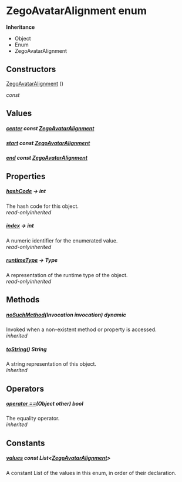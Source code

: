 


# ZegoAvatarAlignment enum










**Inheritance**

- Object
- Enum
- ZegoAvatarAlignment






## Constructors

[ZegoAvatarAlignment](../zego_uikit_prebuilt_live_audio_room/ZegoAvatarAlignment/ZegoAvatarAlignment.md) ()

  _const_ 


## Values

##### [center](../zego_uikit_prebuilt_live_audio_room/ZegoAvatarAlignment.md) const [ZegoAvatarAlignment](../zego_uikit_prebuilt_live_audio_room/ZegoAvatarAlignment.md)



  




##### [start](../zego_uikit_prebuilt_live_audio_room/ZegoAvatarAlignment.md) const [ZegoAvatarAlignment](../zego_uikit_prebuilt_live_audio_room/ZegoAvatarAlignment.md)



  




##### [end](../zego_uikit_prebuilt_live_audio_room/ZegoAvatarAlignment.md) const [ZegoAvatarAlignment](../zego_uikit_prebuilt_live_audio_room/ZegoAvatarAlignment.md)



  





## Properties

##### [hashCode](../zego_uikit_prebuilt_live_audio_room/ZegoAvatarAlignment/hashCode.md) &#8594; int



The hash code for this object.  
_<span class="feature">read-only</span><span class="feature">inherited</span>_



##### [index](../zego_uikit_prebuilt_live_audio_room/ZegoAvatarAlignment/index.md) &#8594; int



A numeric identifier for the enumerated value.  
_<span class="feature">read-only</span><span class="feature">inherited</span>_



##### [runtimeType](../zego_uikit_prebuilt_live_audio_room/ZegoAvatarAlignment/runtimeType.md) &#8594; Type



A representation of the runtime type of the object.  
_<span class="feature">read-only</span><span class="feature">inherited</span>_





## Methods

##### [noSuchMethod](../zego_uikit_prebuilt_live_audio_room/ZegoAvatarAlignment/noSuchMethod.md)(Invocation invocation) dynamic



Invoked when a non-existent method or property is accessed.  
_<span class="feature">inherited</span>_



##### [toString](../zego_uikit_prebuilt_live_audio_room/ZegoAvatarAlignment/toString.md)() String



A string representation of this object.  
_<span class="feature">inherited</span>_





## Operators

##### [operator ==](../zego_uikit_prebuilt_live_audio_room/ZegoAvatarAlignment/operator_equals.md)(Object other) bool



The equality operator.  
_<span class="feature">inherited</span>_










## Constants

##### [values](../zego_uikit_prebuilt_live_audio_room/ZegoAvatarAlignment/values-constant.md) const List&lt;[ZegoAvatarAlignment](../zego_uikit_prebuilt_live_audio_room/ZegoAvatarAlignment.md)>



A constant List of the values in this enum, in order of their declaration.  









